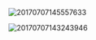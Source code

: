 ![20170707145557633](D:\360MoveData\Users\86189\Desktop\20170707145557633.jpg)

![20170707143243946](D:\360MoveData\Users\86189\Desktop\20170707143243946.jpg)